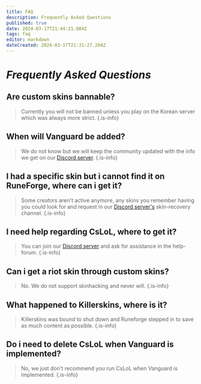 ```yaml
---
title: FAQ
description: Frequently Asked Questions
published: true
date: 2024-03-17T21:44:21.084Z
tags: faq
editor: markdown
dateCreated: 2024-03-17T21:31:27.204Z
---
```


# *Frequently Asked Questions*

## Are custom skins bannable?
> Currently you will not be banned unless you play on the Korean server which was always more strict.
{.is-info}

## When will Vanguard be added?
> We do not know but we will keep the community updated with the info we get on our <a href="https://www.discord.gg/runeforge">Discord server</a>.
{.is-info}

## I had a specific skin but i cannot find it on RuneForge, where can i get it?
> Some creators aren't active anymore, any skins you remember having you could look for and request in our <a href="https://www.discord.gg/runeforge">Discord server's</a> skin-recovery channel.
{.is-info}

## I need help regarding CsLoL, where to get it?
> You can join our <a href="https://www.discord.gg/runeforge">Discord server</a> and ask for assistance in the help-forum.
{.is-info}

## Can i get a riot skin through custom skins?
> No. We do not support skinhacking and never will.
{.is-info}
## What happened to Killerskins, where is it?
> Killerskins was bound to shut down and Runeforge stepped in to save as much content as possible.
{.is-info}

## Do i need to delete CsLoL when Vanguard is implemented?
> No, we just don't recommend you run CsLoL when Vanguard is implemented.
{.is-info}
